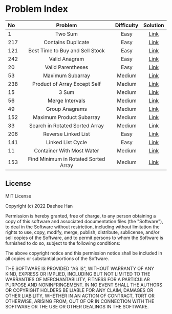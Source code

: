 Problem Index
===================================

| No  |                     Problem                     | Difficulty | Solution |
|:----|:-----------------------------------------------:|:----------:|:--------:|
| 1   |                     Two Sum                     |    Easy    | [Link](https://github.com/booknara/playground/blob/master/src/main/java/com/booknara/problem/hash/TwoSum.java) |
| 217 |               Contains Duplicate                |    Easy    |   [Link](https://github.com/booknara/playground/blob/master/src/main/java/com/booknara/problem/hash/ContainsDuplicate.java)   |
| 121 |         Best Time to Buy and Sell Stock         |    Easy    |   [Link](https://github.com/booknara/playground/blob/master/src/main/java/com/booknara/problem/dp/BestTimeToBuyAndSellStock.java)   |
| 242 |                 Valid Anagram	                  |    Easy    |   [Link](https://github.com/booknara/playground/blob/master/src/main/java/com/booknara/problem/hash/ValidAnagram.java)   |
| 20  |                Valid Parentheses                |    Easy    |   [Link](https://github.com/booknara/playground/blob/master/src/main/java/com/booknara/problem/stack/ValidParentheses.java)   |
| 53  |                Maximum Subarray                 |    Medium    |   [Link](https://github.com/booknara/playground/blob/master/src/main/java/com/booknara/problem/dp/MaxSubArray.java)   |
| 238 |          Product of Array Except Self           |    Medium    |   [Link](https://github.com/booknara/playground/blob/master/src/main/java/com/booknara/problem/dp/ProductArrayExceptSelf.java)   |
| 15  |                      3 Sum                      |    Medium    | [Link](https://github.com/booknara/playground/blob/master/src/main/java/com/booknara/problem/twopointers/ThreeSum.java) |
| 56  |                 Merge Intervals                 |    Medium    | [Link](https://github.com/booknara/playground/blob/master/src/main/java/com/booknara/problem/array/MergeIntervals.java) |
| 49  |                 Group Anagrams                  |    Medium    | [Link](https://github.com/booknara/playground/blob/master/src/main/java/com/booknara/problem/hash/GroupAnagrams.java) |
| 152 |            Maximum Product Subarray             |    Medium    | [Link](https://github.com/booknara/playground/blob/master/src/main/java/com/booknara/problem/dp/MaxProductSubArray.java) |
| 33  |         Search in Rotated Sorted Array          |    Medium    | [Link](https://github.com/booknara/playground/blob/master/src/main/java/com/booknara/problem/search/binary/SearchInRotatedSortedArray.java) |
| 206 |               Reverse Linked List               |    Easy    | [Link](https://github.com/booknara/playground/blob/master/src/main/java/com/booknara/problem/list/ReverseLinkedList.java) |
| 141 |                Linked List Cycle                |    Easy    | [Link](https://github.com/booknara/playground/blob/master/src/main/java/com/booknara/problem/list/LinkedListCycle.java) |
| 11  |            Container With Most Water            |    Medium    | [Link](https://github.com/booknara/playground/blob/master/src/main/java/com/booknara/problem/twopointers/ContainerWithMostWater.java) |
| 153  |      Find Minimum in Rotated Sorted Array       |    Medium    | [Link](https://github.com/booknara/playground/blob/master/src/main/java/com/booknara/problem/search/binary/FindMinimumInRotatedSortedArray.java) |

License
-------
MIT License

Copyright (c) 2022 Daehee Han

Permission is hereby granted, free of charge, to any person obtaining a copy
of this software and associated documentation files (the "Software"), to deal
in the Software without restriction, including without limitation the rights
to use, copy, modify, merge, publish, distribute, sublicense, and/or sell
copies of the Software, and to permit persons to whom the Software is
furnished to do so, subject to the following conditions:

The above copyright notice and this permission notice shall be included in all
copies or substantial portions of the Software.

THE SOFTWARE IS PROVIDED "AS IS", WITHOUT WARRANTY OF ANY KIND, EXPRESS OR
IMPLIED, INCLUDING BUT NOT LIMITED TO THE WARRANTIES OF MERCHANTABILITY,
FITNESS FOR A PARTICULAR PURPOSE AND NONINFRINGEMENT. IN NO EVENT SHALL THE
AUTHORS OR COPYRIGHT HOLDERS BE LIABLE FOR ANY CLAIM, DAMAGES OR OTHER
LIABILITY, WHETHER IN AN ACTION OF CONTRACT, TORT OR OTHERWISE, ARISING FROM,
OUT OF OR IN CONNECTION WITH THE SOFTWARE OR THE USE OR OTHER DEALINGS IN THE
SOFTWARE.
